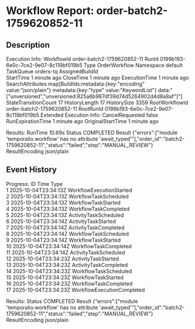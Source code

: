 # Workflow Report: order-batch2-1759620852-11

## Description

Execution Info:
  WorkflowId            order-batch2-1759620852-11
  RunId                 0199b193-6e0c-7ce2-9e07-8c119bf019b5
  Type                  OrderWorkflow
  Namespace             default
  TaskQueue             orders-tq
  AssignedBuildId        
  StartTime             1 minute ago
  CloseTime             1 minute ago
  ExecutionTime         1 minute ago
  SearchAttributes      map[BuildIds:metadata:{key:"encoding"  value:"json/plain"}  metadata:{key:"type"  value:"KeywordList"}  data:"[\"unversioned\",\"unversioned:825a6b987df39d74d5264902d4d8a8af\"]"]
  StateTransitionCount  17
  HistoryLength         17
  HistorySize           3359
  RootWorkflowId        order-batch2-1759620852-11
  RootRunId             0199b193-6e0c-7ce2-9e07-8c119bf019b5
Extended Execution Info:
  CancelRequested    false
  RunExpirationTime  1 minute ago
  OriginalStartTime  1 minute ago

Results:
  RunTime         10.69s
  Status          COMPLETED
  Result          {"errors":["module 'temporalio.workflow' has no attribute 'await_typed'"],"order_id":"batch2-1759620852-11","status":"failed","step":"MANUAL_REVIEW"}
  ResultEncoding  json/plain


## Event History

Progress:
  ID           Time                     Type           
    1  2025-10-04T23:34:13Z  WorkflowExecutionStarted  
    2  2025-10-04T23:34:13Z  WorkflowTaskScheduled     
    3  2025-10-04T23:34:13Z  WorkflowTaskStarted       
    4  2025-10-04T23:34:13Z  WorkflowTaskCompleted     
    5  2025-10-04T23:34:13Z  ActivityTaskScheduled     
    6  2025-10-04T23:34:14Z  ActivityTaskStarted       
    7  2025-10-04T23:34:14Z  ActivityTaskCompleted     
    8  2025-10-04T23:34:14Z  WorkflowTaskScheduled     
    9  2025-10-04T23:34:14Z  WorkflowTaskStarted       
   10  2025-10-04T23:34:14Z  WorkflowTaskCompleted     
   11  2025-10-04T23:34:14Z  ActivityTaskScheduled     
   12  2025-10-04T23:34:23Z  ActivityTaskStarted       
   13  2025-10-04T23:34:23Z  ActivityTaskCompleted     
   14  2025-10-04T23:34:23Z  WorkflowTaskScheduled     
   15  2025-10-04T23:34:23Z  WorkflowTaskStarted       
   16  2025-10-04T23:34:23Z  WorkflowTaskCompleted     
   17  2025-10-04T23:34:23Z  WorkflowExecutionCompleted

Results:
  Status          COMPLETED
  Result          {"errors":["module 'temporalio.workflow' has no attribute 'await_typed'"],"order_id":"batch2-1759620852-11","status":"failed","step":"MANUAL_REVIEW"}
  ResultEncoding  json/plain
